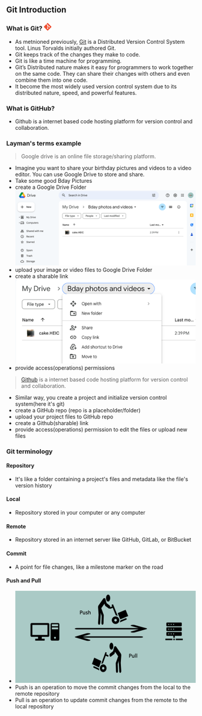 ## Git Introduction ##

### What is Git? <img src="https://github.com/yetanothermasterylearning/git/blob/main/02.%20Git%20Introduction/Pictures/git_icon.png" width="20px">
- As metnioned previously, [Git](https://en.wikipedia.org/wiki/Git) is a Distributed Version Control System tool. Linus Torvalds initially authored Git.
- Git keeps track of the changes they make to code.
- Git is like a time machine for programming.
- Git’s Distributed nature makes it easy for programmers to work together on the same code. They can share their changes with others and even combine them into one code.
- It become the most widely used version control system due to its distributed nature, speed, and powerful features.

### What is GitHub? ###
- Github is a internet based code hosting platform for version control and collaboration.

### Layman's terms example ###

> Google drive is an online file storage/sharing platform.
- Imagine you want to share your birthday pictures and videos to a video editor. You can use Google Drive to store and share.
- Take some good Bday Pictures
- create a Google Drive Folder
![Google Drive Folder](https://github.com/yetanothermasterylearning/git/blob/main/02.%20Git%20Introduction/Pictures/google_drive_folder.png)
- upload your image or video files to Google Drive Folder
- create a sharable link
![Google Drive link](https://github.com/yetanothermasterylearning/git/blob/main/02.%20Git%20Introduction/Pictures/google_drive_folder_link.png)
- provide access(operations) permissions

> [Github](https://github.com/) is a internet based code hosting platform for version control and collaboration.
- Similar way, you create a project and initialize version control system(here it's git)
- create a GitHub repo (repo is a placeholder/folder)
- upload your project files to GitHub repo
- create a Github(sharable) link
- provide access(operations) permission to edit the files or upload new files

### Git terminology ###

#### Repository ####
- It's like a folder containing a project's files and metadata like the file's version history
#### Local ####
- Repository stored in your computer or any computer
#### Remote ####
- Repository stored in an internet server like GitHub, GitLab, or BitBucket
#### Commit ####
- A point for file changes, like a milestone marker on the road
#### Push and Pull ####
- ![Push and Pull](https://github.com/yetanothermasterylearning/git/blob/main/02.%20Git%20Introduction/Pictures/push_pull.png)
- Push is an operation to move the commit changes from the local to the remote repository
- Pull is an operation to update commit changes from the remote to the local repository